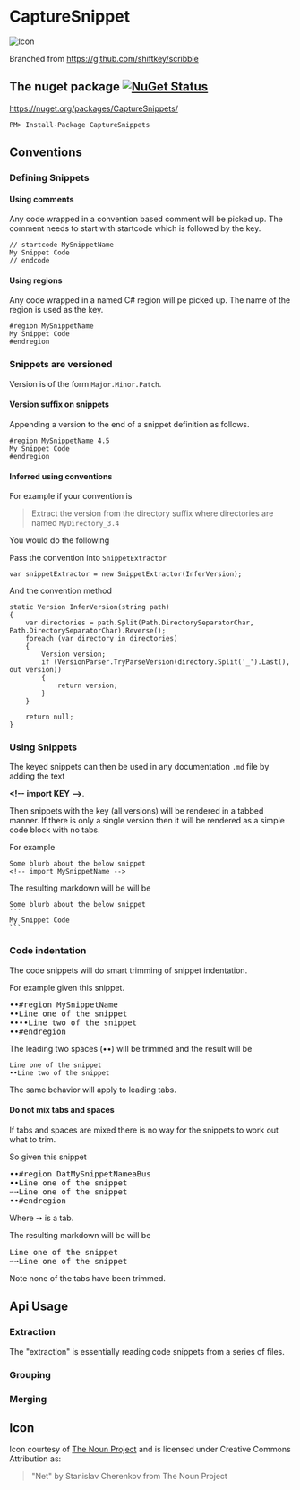 CaptureSnippet
==============


![Icon](https://raw.github.com/SimonCropp/CaptureSnippet/master/Icons/package_icon.png)

Branched from https://github.com/shiftkey/scribble


## The nuget package  [![NuGet Status](http://img.shields.io/nuget/v/CaptureSnippets.svg?style=flat)](https://www.nuget.org/packages/CaptureSnippets/)

https://nuget.org/packages/CaptureSnippets/

    PM> Install-Package CaptureSnippets

## Conventions

### Defining Snippets 

#### Using comments

Any code wrapped in a convention based comment will be picked up. The comment needs to start with startcode which is followed by the key.

```
// startcode MySnippetName
My Snippet Code
// endcode
```

#### Using regions

Any code wrapped in a named C# region will pe picked up. The name of the region is used as the key.

```
#region MySnippetName
My Snippet Code
#endregion
```

### Snippets are versioned

Version is of the form `Major.Minor.Patch`.

#### Version suffix on snippets

Appending a version to the end of a snippet definition as follows.

```
#region MySnippetName 4.5
My Snippet Code
#endregion
```

#### Inferred using conventions

For example if your convention is 

> Extract the version from the directory suffix where directories are named `MyDirectory_3.4`

You would do the following

Pass the convention into `SnippetExtractor`

```
var snippetExtractor = new SnippetExtractor(InferVersion);
```

And the convention method

```
static Version InferVersion(string path)
{
    var directories = path.Split(Path.DirectorySeparatorChar, Path.DirectorySeparatorChar).Reverse();
    foreach (var directory in directories)
    {
        Version version;
        if (VersionParser.TryParseVersion(directory.Split('_').Last(), out version))
        {
            return version;
        }
    }

    return null;
}
```
 
### Using Snippets

The keyed snippets can then be used in any documentation `.md` file by adding the text

**&lt;!-- import KEY -->**.

Then snippets with the key (all versions) will be rendered in a tabbed manner. If there is only a single version then it will be rendered as a simple code block with no tabs.

For example 

<pre>
<code >Some blurb about the below snippet
&lt;!-- import MySnippetName --></code>
</pre>

The resulting markdown will be will be 

    Some blurb about the below snippet
    ```
    My Snippet Code
    ``` 

### Code indentation

The code snippets will do smart trimming of snippet indentation. 

For example given this snippet. 

<pre>
&#8226;&#8226;#region MySnippetName
&#8226;&#8226;Line one of the snippet
&#8226;&#8226;&#8226;&#8226;Line two of the snippet
&#8226;&#8226;#endregion
</pre>

The leading two spaces (&#8226;&#8226;) will be trimmed and the result will be 

```
Line one of the snippet
••Line two of the snippet
```

The same behavior will apply to leading tabs.

#### Do not mix tabs and spaces

If tabs and spaces are mixed there is no way for the snippets to work out what to trim.

So given this snippet 

<pre>
&#8226;&#8226;#region DatMySnippetNameaBus
&#8226;&#8226;Line one of the snippet
&#10137;&#10137;Line one of the snippet
&#8226;&#8226;#endregion
</pre>

Where &#10137; is a tab.

The resulting markdown will be will be 

<pre>
Line one of the snippet
&#10137;&#10137;Line one of the snippet
</pre>

Note none of the tabs have been trimmed.

## Api Usage


### Extraction

The "extraction" is essentially reading code snippets from a series of files.



### Grouping

### Merging


## Icon

Icon courtesy of [The Noun Project](http://thenounproject.com) and  is licensed under Creative Commons Attribution as: 

> "Net" by Stanislav Cherenkov from The Noun Project
